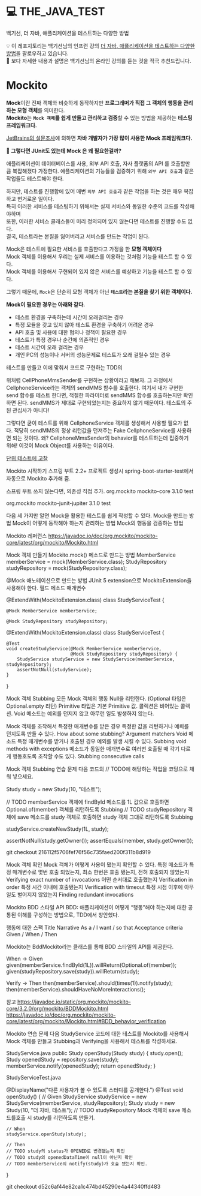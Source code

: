 # 💻 THE_JAVA_TEST
백기선, 더 자바, 애플리케이션을 테스트하는 다양한 방법

💡 이 레포지토리는 백기선님의 인프런 강의 [더 자바, 애플리케이션을 테스트하는 다양한 방법](https://www.inflearn.com/course/the-java-application-test)을 팔로우하고 있습니다.   
🔌 보다 자세한 내용과 설명은 백기선님의 온라인 강의를 듣는 것을 적극 추천드립니다.         
   
# Mockito   
**Mock**이란 진짜 객체와 비슷하게 동작하지만 **프로그래머가 직접 그 객체의 행동을 관리하는 모형 객체**를 의미한다.            
**Mockito**는 **`Mock 객체`를 쉽게 만들고 관리하고 검증**할 수 있는 방법을 제공하는 **테스팅 프레임워크다.**            
      
[JetBrains의 설문조사](https://www.jetbrains.com/lp/devecosystem-2019/java/)에 의하면 **자바 개발자가 가장 많이 사용한 Mock 프레임워크다.**       
          
**🤔 그렇다면 JUnit도 있는데 Mock 은 왜 필요한걸까?**    
   
애플리케이션이 데이터베이스를 사용, 외부 API 호출, 자사 플랫폼의 API 를 호출할만큼 복잡해졌다 가정한다.
애플리케이션의 기능들을 검증하기 위해 `외부 API 호출`과 같은 작업들도 테스트해야 한다.       
       
하지만, 테스트를 진행함에 있어 매번 `외부 API 호출`과 같은 작업을 하는 것은 매우 복잡하고 번거로운 일이다.                 
특히 이러한 서비스를 테스팅하기 위해서는 실제 서비스와 동일한 수준의 코드를 작성해야하며                     
또한, 이러한 서비스 클래스들이 미리 정의되어 있지 않는다면 테스트를 진행할 수도 없다.                      
결국, 테스트라는 본질을 잃어버리고 서비스를 만드는 작업이 된다.      
   
Mock은 테스트에 필요한 서비스를 호출한다고 가정을 한 **모형 객체이다**           
Mock 객체를 이용해서 우리는 실제 서비스를 이용하는 것처럼 기능을 테스트 할 수 있다.          
Mock 객체를 이용해서 구현되어 있지 않은 서비스를 예상하고 기능을 테스트 할 수 있다.     
      
그렇기 때문에, `Mock`은 단순히 모형 객체가 아닌 **`테스트`라는 본질을 찾기 위한 객체이다.**     

**Mock이 필요한 경우는 아래와 같다.**

- 테스트 환경을 구축하는데 시간이 오래걸리는 경우   
- 특정 모듈을 갖고 있지 않아 테스트 환경을 구축하기 어려운 경우   
- API 호출 및 사용에 대한 협의나 정책이 필요한 경우  
- 테스트가 특정 경우나 순간에 의존적인 경우
- 테스트 시간이 오래 걸리는 경우        
- 개인 PC의 성능이나 서버의 성능문제로 테스트가 오래 걸릴수 있는 경우    
            
    



테스트를 만들고 이에 맞춰서 코드로 구현하는 TDD의 







위처럼 CellPhoneMmsSender를 구현하는 상황이라고 해보자. 
그 과정에서 CellphoneService라는 객체의 sendMMS 함수를 호출한다. 
여기서 내가 구현한 send 함수를 테스트 한다면, 적절한 파라미터로 sendMMS 함수를 호출하는지만 확인하면 된다. 
sendMMS가 제대로 구현되었는지는 중요하지 않기 때문이다. 테스트의 주된 관심사가 아니다!

그렇다면 굳이 테스트를 위해 CellphoneService 객체를 생성해서 사용할 필요가 없다. 
적당히 sendMMS의 정상 리턴값을 던져주는 Fake CellphoneService를 사용하면 되는 것이다. 
왜? CellphoneMmsSender의 behavior를 테스트하는데 집중하기 위해! 이것이 Mock Object를 사용하는 이유이다.






[단위 테스트에 고찰](https://martinfowler.com/bliki/UnitTest.html)     


Mockito 시작하기
스프링 부트 2.2+ 프로젝트 생성시 spring-boot-starter-test에서 자동으로 Mockito 추가해 줌.

스프링 부트 쓰지 않는다면, 의존성 직접 추가.
<dependency>
    <groupId>org.mockito</groupId>
    <artifactId>mockito-core</artifactId>
    <version>3.1.0</version>
    <scope>test</scope>
</dependency>


<dependency>
    <groupId>org.mockito</groupId>
    <artifactId>mockito-junit-jupiter</artifactId>
    <version>3.1.0</version>
    <scope>test</scope>
</dependency>

다음 세 가지만 알면 Mock을 활용한 테스트를 쉽게 작성할 수 있다.
Mock을 만드는 방법
Mock이 어떻게 동작해야 하는지 관리하는 방법
Mock의 행동을 검증하는 방법

Mockito 레퍼런스
https://javadoc.io/doc/org.mockito/mockito-core/latest/org/mockito/Mockito.html

Mock 객체 만들기
Mockito.mock() 메소드로 만드는 방법
        MemberService memberService = mock(MemberService.class);
        StudyRepository studyRepository = mock(StudyRepository.class);

@Mock 애노테이션으로 만드는 방법
JUnit 5 extension으로 MockitoExtension을 사용해야 한다.
필드
메소드 매개변수

@ExtendWith(MockitoExtension.class)
class StudyServiceTest {

    @Mock MemberService memberService;

    @Mock StudyRepository studyRepository;

@ExtendWith(MockitoExtension.class)
class StudyServiceTest {
    
    @Test
    void createStudyService(@Mock MemberService memberService,
                            @Mock StudyRepository studyRepository) {
        StudyService studyService = new StudyService(memberService, studyRepository);
        assertNotNull(studyService);
    }

}

Mock 객체 Stubbing
모든 Mock 객체의 행동
Null을 리턴한다. (Optional 타입은 Optional.empty 리턴)
Primitive 타입은 기본 Primitive 값.
콜렉션은 비어있는 콜렉션.
Void 메소드는 예외를 던지지 않고 아무런 일도 발생하지 않는다.

Mock 객체를 조작해서
특정한 매개변수를 받은 경우 특정한 값을 리턴하거나 예뢰를 던지도록 만들 수 있다.
How about some stubbing?
Argument matchers
Void 메소드 특정 매개변수를 받거나 호출된 경우 예외를 발생 시킬 수 있다.
Subbing void methods with exceptions
메소드가 동일한 매개변수로 여러번 호출될 때 각기 다르게 행동호도록 조작할 수도 있다.
Stubbing consecutive calls

Mock 객체 Stubbing 연습 문제
다음 코드의 // TODO에 해당하는 작업을 코딩으로 채워 넣으세요.

Study study = new Study(10, "테스트");

// TODO memberService 객체에 findById 메소드를 1L 값으로 호출하면 Optional.of(member) 객체를 리턴하도록 Stubbing
// TODO studyRepository 객체에 save 메소드를 study 객체로 호출하면 study 객체 그대로 리턴하도록 Stubbing

studyService.createNewStudy(1L, study);

assertNotNull(study.getOwner());
assertEquals(member, study.getOwner());

git checkout 216112f5706fef76f56c735faed200f311b8d919


Mock 객체 확인
Mock 객체가 어떻게 사용이 됐는지 확인할 수 있다.
특정 메소드가 특정 매개변수로 몇번 호출 되었는지, 최소 한번은 호출 됐는지, 전혀 호출되지 않았는지
Verifying exact number of invocations
어떤 순서대로 호출했는지
Verification in order
특정 시간 이내에 호출됐는지
Verification with timeout
특정 시점 이후에 아무 일도 벌어지지 않았는지
Finding redundant invocations

Mockito BDD 스타일 API
BDD: 애플리케이션이 어떻게 “행동”해야 하는지에 대한 공통된 이해를 구성하는 방법으로, TDD에서 창안했다.

행동에 대한 스팩
Title
Narrative
As a  / I want / so that
Acceptance criteria
Given / When / Then

Mockito는 BddMockito라는 클래스를 통해 BDD 스타일의 API를 제공한다.

When -> Given
given(memberService.findById(1L)).willReturn(Optional.of(member));
given(studyRepository.save(study)).willReturn(study);

Verify -> Then
then(memberService).should(times(1)).notify(study);
then(memberService).shouldHaveNoMoreInteractions();

참고
https://javadoc.io/static/org.mockito/mockito-core/3.2.0/org/mockito/BDDMockito.html
https://javadoc.io/doc/org.mockito/mockito-core/latest/org/mockito/Mockito.html#BDD_behavior_verification



Mockito 연습 문제
다음 StudyService 코드에 대한 테스트를 Mockito를 사용해서 Mock 객체를 만들고 Stubbing과 Verifying을 사용해서 테스트를 작성하세요.

StudyService.java
public Study openStudy(Study study) {
    study.open();
    Study openedStudy = repository.save(study);
    memberService.notify(openedStudy);
    return openedStudy;
}

StudyServiceTest.java

@DisplayName("다른 사용자가 볼 수 있도록 스터디를 공개한다.")
@Test
void openStudy() {
    // Given
    StudyService studyService = new StudyService(memberService, studyRepository);
    Study study = new Study(10, "더 자바, 테스트");
    // TODO studyRepository Mock 객체의 save 메소드를호출 시 study를 리턴하도록 만들기.

    // When
    studyService.openStudy(study);

    // Then
    // TODO study의 status가 OPENED로 변경됐는지 확인
    // TODO study의 openedDataTime이 null이 아닌지 확인
    // TODO memberService의 notify(study)가 호출 됐는지 확인.
}

git checkout d52c6af44e82ca1c474bd45290e4a44340ffd483


	

